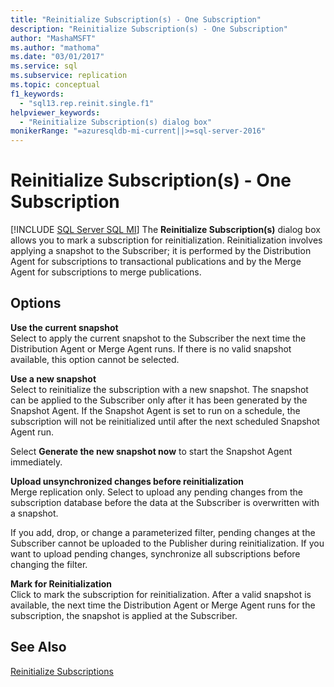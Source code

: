 ```yaml
---
title: "Reinitialize Subscription(s) - One Subscription"
description: "Reinitialize Subscription(s) - One Subscription"
author: "MashaMSFT"
ms.author: "mathoma"
ms.date: "03/01/2017"
ms.service: sql
ms.subservice: replication
ms.topic: conceptual
f1_keywords:
  - "sql13.rep.reinit.single.f1"
helpviewer_keywords:
  - "Reinitialize Subscription(s) dialog box"
monikerRange: "=azuresqldb-mi-current||>=sql-server-2016"
---
```

# Reinitialize Subscription(s) - One Subscription
[!INCLUDE [SQL Server SQL MI](../../includes/applies-to-version/sql-asdbmi.md)]
  The **Reinitialize Subscription(s)** dialog box allows you to mark a subscription for reinitialization. Reinitialization involves applying a snapshot to the Subscriber; it is performed by the Distribution Agent for subscriptions to transactional publications and by the Merge Agent for subscriptions to merge publications.  
  
## Options  
 **Use the current snapshot**  
 Select to apply the current snapshot to the Subscriber the next time the Distribution Agent or Merge Agent runs. If there is no valid snapshot available, this option cannot be selected.  
  
 **Use a new snapshot**  
 Select to reinitialize the subscription with a new snapshot. The snapshot can be applied to the Subscriber only after it has been generated by the Snapshot Agent. If the Snapshot Agent is set to run on a schedule, the subscription will not be reinitialized until after the next scheduled Snapshot Agent run.  
  
 Select **Generate the new snapshot now** to start the Snapshot Agent immediately.  
  
 **Upload unsynchronized changes before reinitialization**  
 Merge replication only. Select to upload any pending changes from the subscription database before the data at the Subscriber is overwritten with a snapshot.  
  
 If you add, drop, or change a parameterized filter, pending changes at the Subscriber cannot be uploaded to the Publisher during reinitialization. If you want to upload pending changes, synchronize all subscriptions before changing the filter.  
  
 **Mark for Reinitialization**  
 Click to mark the subscription for reinitialization. After a valid snapshot is available, the next time the Distribution Agent or Merge Agent runs for the subscription, the snapshot is applied at the Subscriber.  
  
## See Also  
 [Reinitialize Subscriptions](../../relational-databases/replication/reinitialize-subscriptions.md)  
  
  
